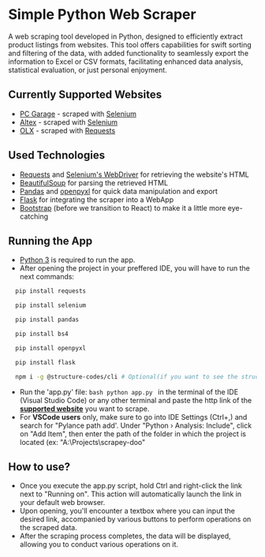 # Simple Python Web Scraper
A web scraping tool developed in Python, designed to efficiently extract product listings from websites. This tool offers capabilities for swift sorting and filtering of the data, with added functionality to seamlessly export the information to Excel or CSV formats, facilitating enhanced data analysis, statistical evaluation, or just personal enjoyment.

## Currently Supported Websites
* [PC Garage](https://www.pcgarage.ro/ "pcgarage.ro") - scraped with [Selenium](https://pypi.org/project/selenium/)
* [Altex](https://altex.ro/ "altex.ro") - scraped with [Selenium](https://pypi.org/project/selenium/)
* [OLX](https://www.olx.ro/ "olx.ro") - scraped with [Requests](https://pypi.org/project/requests/)

## Used Technologies
* [Requests](https://pypi.org/project/requests/) and [Selenium's WebDriver](https://pypi.org/project/selenium/) for retrieving the website's HTML
* [BeautifulSoup](https://pypi.org/project/beautifulsoup4/) for parsing the retrieved HTML
* [Pandas](https://pypi.org/project/pandas/) and [openpyxl](https://pypi.org/project/openpyxl/) for quick data manipulation and export
* [Flask](https://pypi.org/project/Flask/) for integrating the scraper into a WebApp
* [Bootstrap](https://getbootstrap.com) (before we transition to React) to make it a little more eye-catching

## Running the App
* [Python 3](https://www.python.org/downloads/) is required to run the app.
* After opening the project in your preffered IDE, you will have to run the next commands:
```bash
  pip install requests
```
```bash
  pip install selenium
```
```bash
  pip install pandas
```
```bash
  pip install bs4
```
```bash
  pip install openpyxl
```
```bash
  pip install flask
``` 
```bash
  npm i -g @structure-codes/cli # Optional(if you want to see the structure of the project in a .tree file)
```
* Run the 'app.py' file: ```bash python app.py ``` in the terminal of the IDE (Visual Studio Code) or any other terminal and paste the http link of the [**supported website**](#currently-supported-websites) you want to scrape.
* For **VSCode users** only, make sure to go into IDE Settings (Ctrl+,) and search for "Pylance path add'. Under "Python › Analysis: Include", click on "Add Item", then enter the path of the folder in which the project is located (ex: "A:\Projects\scrapey-doo"

## How to use?
* Once you execute the app.py script, hold Ctrl and right-click the link next to "Running on". This action will automatically launch the link in your default web browser.
* Upon opening, you'll encounter a textbox where you can input the desired link, accompanied by various buttons to perform operations on the scraped data.
* After the scraping process completes, the data will be displayed, allowing you to conduct various operations on it.
